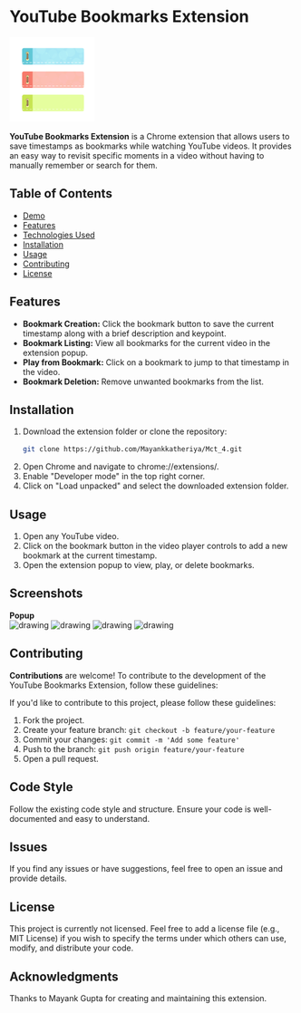 # YouTube Bookmarks Extension

<img src="Assets/extn-icon.png" alt="drawing" width="150"/>

**YouTube Bookmarks Extension** is a Chrome extension that allows users to save timestamps as bookmarks while watching YouTube videos. It provides an easy way to revisit specific moments in a video without having to manually remember or search for them.

## Table of Contents
- [Demo](#demo)
- [Features](#features)
- [Technologies Used](#technologies-used)
- [Installation](#installation)
- [Usage](#usage)
- [Contributing](#contributing)
- [License](#license)

## Features

- **Bookmark Creation:** Click the bookmark button to save the current timestamp along with a brief description and keypoint.
- **Bookmark Listing:** View all bookmarks for the current video in the extension popup.
- **Play from Bookmark:** Click on a bookmark to jump to that timestamp in the video.
- **Bookmark Deletion:** Remove unwanted bookmarks from the list.

## Installation

1. Download the extension folder or clone the repository:
   ```bash
   git clone https://github.com/Mayankkatheriya/Mct_4.git
2. Open Chrome and navigate to chrome://extensions/.
3. Enable "Developer mode" in the top right corner.
4. Click on "Load unpacked" and select the downloaded extension folder.

## Usage
1. Open any YouTube video.
2. Click on the bookmark button in the video player controls to add a new bookmark at the current timestamp.
3. Open the extension popup to view, play, or delete bookmarks.

## Screenshots
**Popup** \
<img src="https://github.com/Mayankkatheriya/Mct_4/assets/128832286/db82db85-12df-4c58-8356-192168549858" alt="drawing" width="200"/>
<img src="https://github.com/Mayankkatheriya/Mct_4/assets/128832286/dd9c029d-d118-47fe-b64c-627bd2922c11" alt="drawing" width="200"/>
<img src="https://github.com/Mayankkatheriya/Mct_4/assets/128832286/91cf6077-55af-416f-9bf2-30bd09c75716" alt="drawing" width="200"/>
<img src="https://github.com/Mayankkatheriya/Mct_4/assets/128832286/dda02724-6fc5-443c-aee8-63dd8b6b24ba" alt="drawing" width="200"/>

## Contributing
**Contributions** are welcome! To contribute to the development of the YouTube Bookmarks Extension, follow these guidelines:

If you'd like to contribute to this project, please follow these guidelines:
1. Fork the project.
2. Create your feature branch: `git checkout -b feature/your-feature`
3. Commit your changes: `git commit -m 'Add some feature'`
4. Push to the branch: `git push origin feature/your-feature`
5. Open a pull request.

## Code Style
Follow the existing code style and structure. Ensure your code is well-documented and easy to understand.

## Issues
If you find any issues or have suggestions, feel free to open an issue and provide details.

## License
This project is currently not licensed. Feel free to add a license file (e.g., MIT License) if you wish to specify the terms under which others can use, modify, and distribute your code.

## Acknowledgments
Thanks to Mayank Gupta for creating and maintaining this extension.
